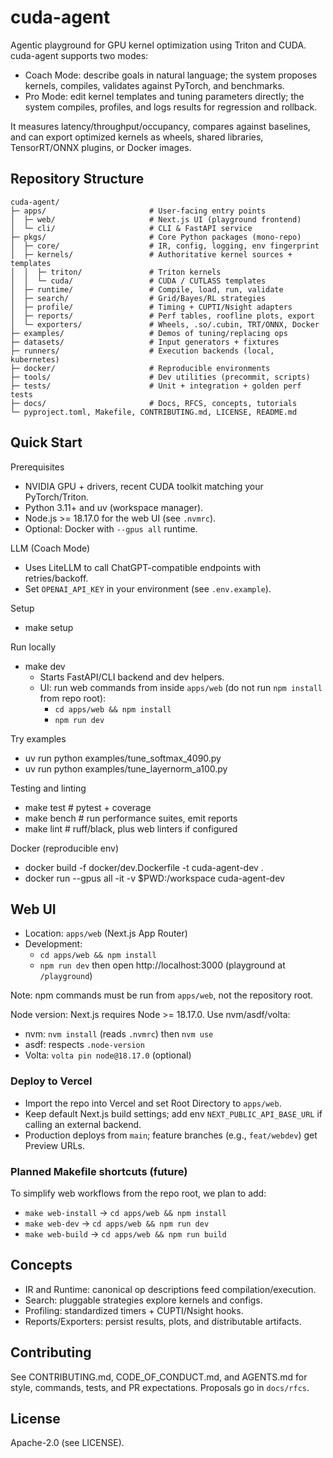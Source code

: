 # cuda-agent

Agentic playground for GPU kernel optimization using Triton and CUDA. cuda-agent supports two modes:
- Coach Mode: describe goals in natural language; the system proposes kernels, compiles, validates against PyTorch, and benchmarks.
- Pro Mode: edit kernel templates and tuning parameters directly; the system compiles, profiles, and logs results for regression and rollback.

It measures latency/throughput/occupancy, compares against baselines, and can export optimized kernels as wheels, shared libraries, TensorRT/ONNX plugins, or Docker images.

## Repository Structure
```
cuda-agent/
├─ apps/                       # User-facing entry points
│  ├─ web/                     # Next.js UI (playground frontend)
│  └─ cli/                     # CLI & FastAPI service
├─ pkgs/                       # Core Python packages (mono-repo)
│  ├─ core/                    # IR, config, logging, env fingerprint
│  ├─ kernels/                 # Authoritative kernel sources + templates
│  │  ├─ triton/               # Triton kernels
│  │  └─ cuda/                 # CUDA / CUTLASS templates
│  ├─ runtime/                 # Compile, load, run, validate
│  ├─ search/                  # Grid/Bayes/RL strategies
│  ├─ profile/                 # Timing + CUPTI/Nsight adapters
│  ├─ reports/                 # Perf tables, roofline plots, export
│  └─ exporters/               # Wheels, .so/.cubin, TRT/ONNX, Docker
├─ examples/                   # Demos of tuning/replacing ops
├─ datasets/                   # Input generators + fixtures
├─ runners/                    # Execution backends (local, kubernetes)
├─ docker/                     # Reproducible environments
├─ tools/                      # Dev utilities (precommit, scripts)
├─ tests/                      # Unit + integration + golden perf tests
├─ docs/                       # Docs, RFCS, concepts, tutorials
└─ pyproject.toml, Makefile, CONTRIBUTING.md, LICENSE, README.md
```

## Quick Start
Prerequisites
- NVIDIA GPU + drivers, recent CUDA toolkit matching your PyTorch/Triton.
- Python 3.11+ and uv (workspace manager).
- Node.js >= 18.17.0 for the web UI (see `.nvmrc`).
- Optional: Docker with `--gpus all` runtime.

LLM (Coach Mode)
- Uses LiteLLM to call ChatGPT-compatible endpoints with retries/backoff.
- Set `OPENAI_API_KEY` in your environment (see `.env.example`).

Setup
- make setup

Run locally
- make dev
  - Starts FastAPI/CLI backend and dev helpers.
  - UI: run web commands from inside `apps/web` (do not run `npm install` from repo root):
    - `cd apps/web && npm install`
    - `npm run dev`

Try examples
- uv run python examples/tune_softmax_4090.py
- uv run python examples/tune_layernorm_a100.py

Testing and linting
- make test           # pytest + coverage
- make bench          # run performance suites, emit reports
- make lint           # ruff/black, plus web linters if configured

Docker (reproducible env)
- docker build -f docker/dev.Dockerfile -t cuda-agent-dev .
- docker run --gpus all -it -v $PWD:/workspace cuda-agent-dev

## Web UI
- Location: `apps/web` (Next.js App Router)
- Development:
  - `cd apps/web && npm install`
  - `npm run dev` then open http://localhost:3000 (playground at `/playground`)

Note: npm commands must be run from `apps/web`, not the repository root.

Node version: Next.js requires Node >= 18.17.0. Use nvm/asdf/volta:
- nvm: `nvm install` (reads `.nvmrc`) then `nvm use`
- asdf: respects `.node-version`
- Volta: `volta pin node@18.17.0` (optional)

### Deploy to Vercel
- Import the repo into Vercel and set Root Directory to `apps/web`.
- Keep default Next.js build settings; add env `NEXT_PUBLIC_API_BASE_URL` if calling an external backend.
- Production deploys from `main`; feature branches (e.g., `feat/webdev`) get Preview URLs.

### Planned Makefile shortcuts (future)
To simplify web workflows from the repo root, we plan to add:
- `make web-install` → `cd apps/web && npm install`
- `make web-dev` → `cd apps/web && npm run dev`
- `make web-build` → `cd apps/web && npm run build`


## Concepts
- IR and Runtime: canonical op descriptions feed compilation/execution.
- Search: pluggable strategies explore kernels and configs.
- Profiling: standardized timers + CUPTI/Nsight hooks.
- Reports/Exporters: persist results, plots, and distributable artifacts.

## Contributing
See CONTRIBUTING.md, CODE_OF_CONDUCT.md, and AGENTS.md for style, commands, tests, and PR expectations. Proposals go in `docs/rfcs`.

## License
Apache-2.0 (see LICENSE).
